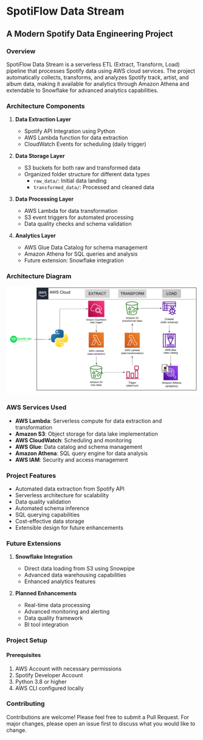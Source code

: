# SpotiFlow Data Stream
## A Modern Spotify Data Engineering Project

### Overview
SpotiFlow Data Stream is a serverless ETL (Extract, Transform, Load) pipeline that processes Spotify data using AWS cloud services. The project automatically collects, transforms, and analyzes Spotify track, artist, and album data, making it available for analytics through Amazon Athena and extendable to Snowflake for advanced analytics capabilities.

### Architecture Components
1. **Data Extraction Layer**
   - Spotify API Integration using Python
   - AWS Lambda function for data extraction
   - CloudWatch Events for scheduling (daily trigger)

2. **Data Storage Layer**
   - S3 buckets for both raw and transformed data
   - Organized folder structure for different data types
     - `raw_data/`: Initial data landing
     - `transformed_data/`: Processed and cleaned data

3. **Data Processing Layer**
   - AWS Lambda for data transformation
   - S3 event triggers for automated processing
   - Data quality checks and schema validation

4. **Analytics Layer**
   - AWS Glue Data Catalog for schema management
   - Amazon Athena for SQL queries and analysis
   - Future extension: Snowflake integration

### Architecture Diagram

![](https://github.com/RevanthPosina/SpotiFlow-Data-Stream/blob/main/Architecture.png)


### AWS Services Used
- **AWS Lambda**: Serverless compute for data extraction and transformation
- **Amazon S3**: Object storage for data lake implementation
- **AWS CloudWatch**: Scheduling and monitoring
- **AWS Glue**: Data catalog and schema management
- **Amazon Athena**: SQL query engine for data analysis
- **AWS IAM**: Security and access management

### Project Features
- Automated data extraction from Spotify API
- Serverless architecture for scalability
- Data quality validation
- Automated schema inference
- SQL querying capabilities
- Cost-effective data storage
- Extensible design for future enhancements

### Future Extensions
1. **Snowflake Integration**
   - Direct data loading from S3 using Snowpipe
   - Advanced data warehousing capabilities
   - Enhanced analytics features

2. **Planned Enhancements**
   - Real-time data processing
   - Advanced monitoring and alerting
   - Data quality framework
   - BI tool integration

### Project Setup
#### Prerequisites
1. AWS Account with necessary permissions
2. Spotify Developer Account
3. Python 3.8 or higher
4. AWS CLI configured locally


### Contributing
Contributions are welcome! Please feel free to submit a Pull Request. For major changes, please open an issue first to discuss what you would like to change.
